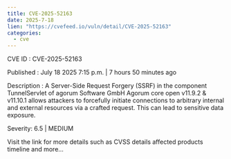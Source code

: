 ```yaml
--- 
title: CVE-2025-52163
date: 2025-7-18
lien: "https://cvefeed.io/vuln/detail/CVE-2025-52163"
categories:
  - cve
---
```


CVE ID : CVE-2025-52163

Published :  July 18
2025
7:15 p.m. | 7 hours
50 minutes ago

Description : A Server-Side Request Forgery (SSRF) in the component TunnelServlet of agorum Software GmbH Agorum core open v11.9.2 & v11.10.1 allows attackers to forcefully initiate connections to arbitrary internal and external resources via a crafted request. This can lead to sensitive data exposure.

Severity: 6.5 | MEDIUM

Visit the link for more details
such as CVSS details
affected products
timeline
and more...
